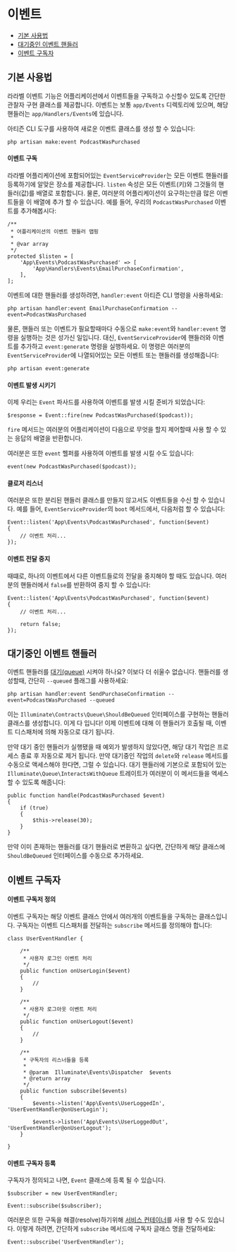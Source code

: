 # 이벤트

- [기본 사용법](#basic-usage)
- [대기중인 이벤트 핸들러](#queued-event-handlers)
- [이벤트 구독자](#event-subscribers)

<a name="basic-usage"></a>
## 기본 사용법

라라벨 이벤트 기능은 어플리케이션에서 이벤트들을 구독하고 수신할수 있도록 간단한 관찰자 구현 클래스를 제공합니다. 이벤트는 보통 `app/Events` 디렉토리에 있으며, 해당 핸들러는 `app/Handlers/Events`에 있습니다.

아티즌 CLI 도구를 사용하여 새로운 이벤트 클래스를 생성 할 수 있습니다:

    php artisan make:event PodcastWasPurchased

#### 이벤트 구독

라라벨 어플리케이션에 포함되어있는 `EventServiceProvider`는 모든 이벤트 핸들러를 등록하기에 알맞은 장소를 제공합니다. `listen` 속성은 모든 이벤트(키)와 그것들의 핸들러(값)를 배열로 포함합니다. 물론, 여러분의 어플리케이션이 요구하는만큼 많은 이벤트들을 이 배열에 추가 할 수 있습니다. 예를 들어, 우리의 `PodcastWasPurchased` 이벤트를 추가해봅시다:

    /**
     * 어플리케이션의 이벤트 핸들러 맵핑
     *
     * @var array
     */
    protected $listen = [
        'App\Events\PodcastWasPurchased' => [
            'App\Handlers\Events\EmailPurchaseConfirmation',
        ],
    ];

이벤트에 대한 핸들러를 생성하려면, `handler:event` 아티즌 CLI 명령을 사용하세요:

    php artisan handler:event EmailPurchaseConfirmation --event=PodcastWasPurchased

물론, 핸들러 또는 이벤트가 필요할때마다 수동으로 `make:event`와 `handler:event` 명령을 실행하는 것은 성가신 일입니다. 대신, `EventServiceProvider`에 핸들러와 이벤트를 추가하고 `event:generate` 명령을 실행하세요. 이 명령은 여러분의 `EventServiceProvider`에 나열되어있는 모든 이벤트 또는 핸들러를 생성해줍니다:

    php artisan event:generate

#### 이벤트 발생 시키기

이제 우리는 `Event` 파사드를 사용하여 이벤트를 발생 시킬 준비가 되었습니다:

    $response = Event::fire(new PodcastWasPurchased($podcast));

`fire` 메서드는 여러분의 어플리케이션이 다음으로 무엇을 할지 제어할때 사용 할 수 있는 응답의 배열을 반환합니다.

여러분은 또한 `event` 헬퍼를 사용하여 이벤트를 발생 시킬 수도 있습니다:

    event(new PodcastWasPurchased($podcast));

#### 클로저 리스너

여러분은 또한 분리된 핸들러 클래스를 만들지 않고서도 이벤트들을 수신 할 수 있습니다. 예를 들어, `EventServiceProvider`의 `boot` 메서드에서, 다음처럼 할 수 있습니다:

    Event::listen('App\Events\PodcastWasPurchased', function($event)
    {
        // 이벤트 처리...
    });

#### 이벤트 전달 중지

때떄로, 하나의 이벤트에서 다른 이벤트들로의 전달을 중지해야 할 때도 있습니다. 여러분의 핸들러에서 `false`를 반환하여 중지 할 수 있습니다:

    Event::listen('App\Events\PodcastWasPurchased', function($event)
    {
        // 이벤트 처리...

        return false;
    });

<a name="queued-event-handlers"></a>
## 대기중인 이벤트 핸들러

이벤트 핸들러를 [대기(queue)](/docs/5.0/queues) 시켜야 하나요? 이보다 더 쉬울수 없습니다. 핸들러를 생성할때, 간단히 `--queued` 플래그를 사용하세요:

    php artisan handler:event SendPurchaseConfirmation --event=PodcastWasPurchased --queued

이는 `Illuminate\Contracts\Queue\ShouldBeQueued` 인터페이스를 구현하는 핸들러 클래스를 생성합니다. 이게 다 입니다! 이제 이벤트에 대해 이 핸들러가 호출될 때, 이벤트 디스패처에 의해 자동으로 대기 됩니다.

만약 대기 중인 핸들러가 실행됐을 때 예외가 발생하지 않았다면, 해당 대기 작업은 프로세스 종료 후 자동으로 제거 됩니다. 만약 대기중인 작업의 `delete`와 `release` 메서드를 수동으로 액세스해야 한다면, 그럴 수 있습니다. 대기 핸들러에 기본으로 포함되어 있는 `Illuminate\Queue\InteractsWithQueue` 트레이트가 여러분이 이 메서드들을 엑세스 할 수 있도록 해줍니다:

    public function handle(PodcastWasPurchased $event)
    {
        if (true)
        {
            $this->release(30);
        }
    }

만약 이미 존재하는 핸들러를 대기 핸들러로 변환하고 싶다면, 간단하게 해당 클래스에 `ShouldBeQueued` 인터페이스를 수동으로 추가하세요.

<a name="event-subscribers"></a>
## 이벤트 구독자

#### 이벤트 구독저 정의

이벤트 구독자는 해당 이벤트 클래스 안에서 여러개의 이벤트들을 구독하는 클래스입니다. 구독자는 이벤트 디스패처를 전달하는 `subscribe` 메서드를 정의해야 합니다:

    class UserEventHandler {

        /**
         * 사용자 로그인 이벤트 처리
         */
        public function onUserLogin($event)
        {
            //
        }

        /**
         * 사용자 로그아웃 이벤트 처리
         */
        public function onUserLogout($event)
        {
            //
        }

        /**
         * 구독자의 리스너들을 등록
         *
         * @param  Illuminate\Events\Dispatcher  $events
         * @return array
         */
        public function subscribe($events)
        {
            $events->listen('App\Events\UserLoggedIn', 'UserEventHandler@onUserLogin');

            $events->listen('App\Events\UserLoggedOut', 'UserEventHandler@onUserLogout');
        }

    }

#### 이벤트 구독자 등록

구독자가 정의되고 나면, `Event` 클래스에 등록 될 수 있습니다.

    $subscriber = new UserEventHandler;

    Event::subscribe($subscriber);

여러분은 또한 구독을 해결(resolve)하기위해 [서비스 컨테이너](/docs/5.0/container)를 사용 할 수도 있습니다. 이렇게 하려면, 간단하게 `subscribe` 메서드에 구독자 글래스 명을 전달하세요:

    Event::subscribe('UserEventHandler');

